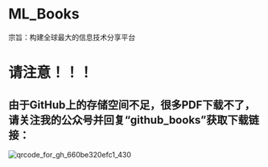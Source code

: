# ML_Books
宗旨：构建全球最大的信息技术分享平台

# 请注意！！！
## 由于GitHub上的存储空间不足，很多PDF下载不了，请关注我的公众号并回复“github_books”获取下载链接：

![qrcode_for_gh_660be320efc1_430](https://user-images.githubusercontent.com/15810690/187061957-72b8c934-fff9-4c79-b022-d50ad0011cae.jpg)
